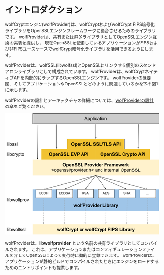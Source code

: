 # イントロダクション

wolfCryptエンジン(wolfProvider)は、wolfCryptおよびwolfCrypt FIPS暗号化ライブラリをOpenSSLエンジンフレームワークに適合させるためのライブラリです。 
wolfProviderは、共有または静的ライブラリとしてOpenSSLエンジン互換の実装を提供し、
現在OpenSSLを使用しているアプリケーションがFIPSおよび非FIPSユースケースでwolfCrypt暗号化ライブラリを活用できるようにします。

wolfProviderは、wolfSSL(libwolfssl)とOpenSSLにリンクする個別のスタンドアロンライブラリとして構成されています。
wolfProviderは、wolfCryptネイティブAPIを内部的にラップするOpenSSLエンジンです。 
wolfProviderの概要図、そしてアプリケーションやOpenSSLとどのように関連しているかを下の図1に示します。

wolfProviderの設計とアーキテクチャの詳細については、[wolfProviderの設計](chapter09.md) の章をご覧ください。

![wolfProvider Overview](../png/wolfProvider_overview.png)

wolfProviderは、**libwolfprovider** という名前の共有ライブラリとしてコンパイルされます。
これは、アプリケーションまたはコンフィギュレーションファイルを介してOpenSSLによって実行時に動的に登録できます。
wolfProviderは、アプリケーションが静的ビルドでコンパイルされたときにエンジンをロードするためのエントリポイントも提供します。

